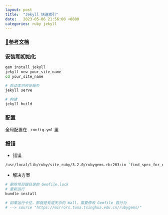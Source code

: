 ```yaml
---
layout: post
title:  "Jekyll 快速索引"
date:   2023-05-06 21:56:00 +0800
categories: ruby jekyll
---
```


<h3><a href="http://jekyllcn.com/docs/home/" target="_blank">🔗参考文档</a></h3>

### 安装和初始化

```bash
gem install jekyll
jekyll new your_site_name
cd your_site_name

# 启动本地预览服务
jekyll serve

# 构建
jekyll build
```

### 配置

全局配置在 `_config.yml` 里

### 报错

- 错误

```bash
/usr/local/lib/ruby/site_ruby/3.2.0/rubygems.rb:263:in `find_spec_for_exe': can't find gem bundler (= 2.4.12) with executable bundle (Gem::GemNotFoundException)
```

- 解决方案

```bash
# 删除项目跟目录的 Gemfile.lock
# 重新运行
bundle install

# 如果运行卡住，那就是有道天杀的 Wall，需要修改 Gemfile 首行为
# --> source "https://mirrors.tuna.tsinghua.edu.cn/rubygems/"
```
